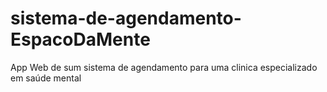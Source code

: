 # sistema-de-agendamento-EspacoDaMente
App Web de sum sistema de agendamento para uma clinica especializado em saúde mental
